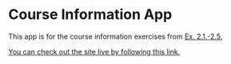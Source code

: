 # Course Information App

This app is for the course information exercises from [Ex. 2.1.-2.5.](https://fullstackopen.com/en/part2/rendering_a_collection_modules#exercises-2-1-2-5)

[You can check out the site live by following this link.](https://mellow-crisp-153902.netlify.app/)
